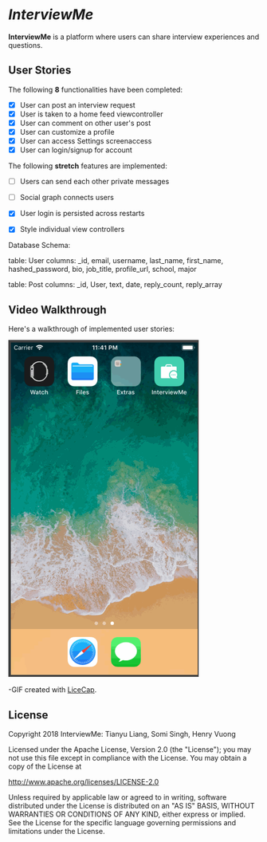 # *InterviewMe*

**InterviewMe** is a platform where users can share interview experiences and questions.

## User Stories

The following **8** functionalities have been completed:

- [x] User can post an interview request
- [x] User is taken to a home feed viewcontroller
- [x] User can comment on other user's post
- [x] User can customize a profile
- [x] User can access Settings screenaccess
- [x] User can login/signup for account

The following **stretch** features are implemented:

- [ ] Users can send each other private messages
- [ ] Social graph connects users
- [x] User login is persisted across restarts
- [x] Style individual view controllers


Database Schema:

table: User
columns: _id, email, username, last_name, first_name, hashed_password, bio, job_title, profile_url, school, major

table: Post
columns: _id, User, text, date, reply_count, reply_array



## Video Walkthrough

Here's a walkthrough of implemented user stories:

![InterviewMe Video Walkthrough](https://github.com/InterviewMe/interviewme/blob/master/interviewme5.gif)

-GIF created with [LiceCap](http://www.cockos.com/licecap/).


## License

Copyright 2018 InterviewMe: Tianyu Liang, Somi Singh, Henry Vuong

Licensed under the Apache License, Version 2.0 (the "License");
you may not use this file except in compliance with the License.
You may obtain a copy of the License at

http://www.apache.org/licenses/LICENSE-2.0

Unless required by applicable law or agreed to in writing, software
distributed under the License is distributed on an "AS IS" BASIS,
WITHOUT WARRANTIES OR CONDITIONS OF ANY KIND, either express or implied.
See the License for the specific language governing permissions and
limitations under the License.

